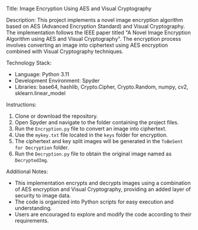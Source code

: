 Title: Image Encryption Using AES and Visual Cryptography

Description:
This project implements a novel image encryption algorithm based on AES (Advanced Encryption Standard) and Visual Cryptography. The implementation follows the IEEE paper titled "A Novel Image Encryption Algorithm using AES and Visual Cryptography". The encryption process involves converting an image into ciphertext using AES encryption combined with Visual Cryptography techniques.

Technology Stack:

- Language: Python 3.11
- Development Environment: Spyder
- Libraries: base64, hashlib, Crypto.Cipher, Crypto.Random, numpy, cv2, sklearn.linear_model

Instructions:

1. Clone or download the repository.
2. Open Spyder and navigate to the folder containing the project files.
3. Run the `Encryption.py` file to convert an image into ciphertext.
4. Use the `mykey.txt` file located in the `keys` folder for encryption.
5. The ciphertext and key split images will be generated in the `ToBeSent for Decryption` folder.
6. Run the `Decryption.py` file to obtain the original image named as `DecryptedImg`.

Additional Notes:

- This implementation encrypts and decrypts images using a combination of AES encryption and Visual Cryptography, providing an added layer of security to image data.
- The code is organized into Python scripts for easy execution and understanding.
- Users are encouraged to explore and modify the code according to their requirements.
